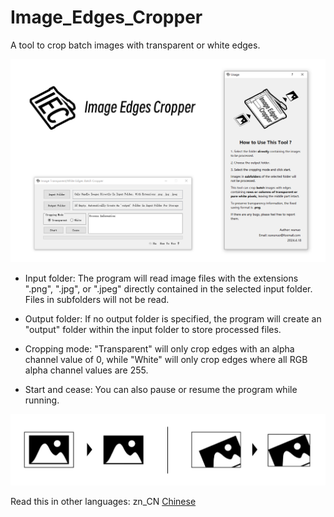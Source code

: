# Image_Edges_Cropper
A tool to crop batch images with transparent or white edges.

<img src="ProgramInterface_en.png" width="900px">

* Input folder: The program will read image files with the extensions ".png", ".jpg", or ".jpeg" directly contained in the selected input folder. Files in subfolders will not be read.

* Output folder: If no output folder is specified, the program will create an "output" folder within the input folder to store processed files.

* Cropping mode: "Transparent" will only crop edges with an alpha channel value of 0, while "White" will only crop edges where all RGB alpha channel values are 255.

* Start and cease: You can also pause or resume the program while running.

<img src="Diagram.png" width="700px">

Read this in other languages: zn_CN [Chinese](readme/README.zh_CN.md)
